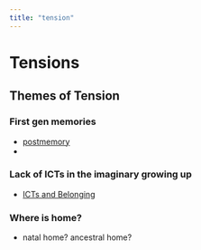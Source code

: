 ```yaml
---
title: "tension"
---
```

# Tensions

## Themes of Tension
### First gen memories
- [postmemory](001.Notes/postmemory.md) 
- 
### Lack of ICTs in the imaginary growing up
- [ICTs and Belonging](001.Notes/ICTs%20and%20Belonging.md)
### Where is home? 
- natal home? ancestral home?